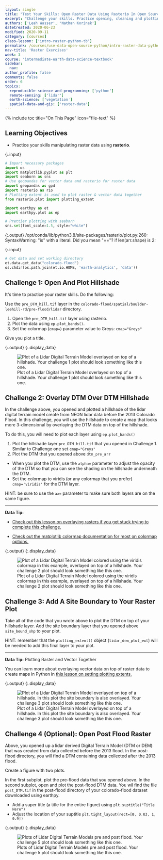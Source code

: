 ```yaml
---
layout: single
title: "Test Your Skills: Open Raster Data Using Rasterio In Open Source Python "
excerpt: "Challenge your skills. Practice opening, cleaning and plotting raster data in Python"
authors: ['Leah Wasser', 'Nathan Korinek']
dateCreated: 2020-06-23
modified: 2020-09-11
category: [courses]
class-lesson: ['intro-raster-python-tb']
permalink: /courses/use-data-open-source-python/intro-raster-data-python/fundamentals-raster-data/raster-data-exercises/
nav-title: 'Raster Exercises'
week: 3
course: 'intermediate-earth-data-science-textbook'
sidebar:
  nav:
author_profile: false
comments: false
order: 6
topics:
  reproducible-science-and-programming: ['python']
  remote-sensing: ['lidar']
  earth-science: ['vegetation']
  spatial-data-and-gis: ['raster-data']
---
```

{% include toc title="On This Page" icon="file-text" %}

<div class='notice--success' markdown="1">

## <i class="fa fa-graduation-cap" aria-hidden="true"></i> Learning Objectives

* Practice your skills manipulating raster data using **rasterio**. 
</div>


{:.input}
```python
# Import necessary packages
import os
import matplotlib.pyplot as plt
import seaborn as sns
# Use geopandas for vector data and rasterio for raster data
import geopandas as gpd
import rasterio as rio
# Plotting extent is used to plot raster & vector data together
from rasterio.plot import plotting_extent

import earthpy as et
import earthpy.plot as ep

# Prettier plotting with seaborn
sns.set(font_scale=1.5, style="white")
```

{:.output}
    /opt/conda/lib/python3.8/site-packages/rasterio/plot.py:260: SyntaxWarning: "is" with a literal. Did you mean "=="?
      if len(arr.shape) is 2:



{:.input}
```python
# Get data and set working directory
et.data.get_data("colorado-flood")
os.chdir(os.path.join(et.io.HOME, 'earth-analytics', 'data'))
```

<div class="notice--warning alert alert-info" markdown="1">

## <i class="fa fa-pencil-square-o" aria-hidden="true"></i> Challenge 1: Open And Plot Hillshade
 
It's time to practice your raster skills. Do the following:

Use the `pre_DTM_hill.tif` layer in the `colorado-flood/spatial/boulder-leehill-rd/pre-flood/lidar` directory.

1. Open the `pre_DTM_hill.tif` layer using rasterio.
2. Plot the data using `ep.plot_bands()`. 
3. Set the colormap (`cmap=`) parameter value to Greys: `cmap="Greys"`

Give you plot a title.

</div>


{:.output}
{:.display_data}

<figure>

<img src = "{{ site.url }}/images/courses/intermediate-earth-data-science-textbook/03-intro-raster/raster-fundamentals-python/2018-02-05-raster06-raster-data-activities/2018-02-05-raster06-raster-data-activities_5_0.png" alt = "Plot of a Lidar Digital Terrain Model overlayed on top of a hillshade. Your challenge 1 plot should look something like this one.">
<figcaption>Plot of a Lidar Digital Terrain Model overlayed on top of a hillshade. Your challenge 1 plot should look something like this one.</figcaption>

</figure>




<div class="notice--warning alert alert-info" markdown="1">

## <i class="fa fa-pencil-square-o" aria-hidden="true"></i> Challenge 2: Overlay DTM Over DTM Hillshade

In the challenge above, you opened and plotted a hillshade of the 
lidar digital terrain model create from NEON lidar data before
the 2013 Colorado Flood. In this challenge, you will use the hillshade
to create a map that looks more 3-dimensional by overlaying the 
DTM data on top of the hillshade. 

To do this, you will need to plot each layer using `ep.plot_bands()`

1. Plot the hillshade layer `pre_DTM_hill.tif` that you opened in Challenge 1. Similar to Challenge one set `cmap="Greys"`
2. Plot the DTM that you opened above `dtm_pre_arr`
  * When you plot the DTM, use the `alpha=` parameter to adjust the opacity of the DTM so that you can see the shading on the hillshade underneath the DTM. 
  * Set the colormap to viridis (or any colormap that you prefer) `cmap='viridis'` for the DTM layer. 


HINT: be sure to use the `ax=` parameter to make sure both 
layers are on the same figure. 

</div>

*****

<div class='notice--success alert alert-info' markdown="1">

<i class="fa fa-star"></i> **Data Tip:** 

* <a href="https://www.earthdatascience.org/courses/scientists-guide-to-plotting-data-in-python/plot-spatial-data/customize-raster-plots/overlay-raster-maps/" target="_blank">Check out this lesson on overlaying rasters if you get stuck trying to complete this challenge.</a>

* <a href="https://matplotlib.org/3.1.0/tutorials/colors/colormaps.html" target="_blank">Check out the matplotlib colormap documentation for most on colormap options.</a>

</div>


{:.output}
{:.display_data}

<figure>

<img src = "{{ site.url }}/images/courses/intermediate-earth-data-science-textbook/03-intro-raster/raster-fundamentals-python/2018-02-05-raster06-raster-data-activities/2018-02-05-raster06-raster-data-activities_7_0.png" alt = "Plot of a Lidar Digital Terrain Model colored using the viridis colormap in this example, overlayed on top of a hillshade. Your challenge 2 plot should look something like this one.">
<figcaption>Plot of a Lidar Digital Terrain Model colored using the viridis colormap in this example, overlayed on top of a hillshade. Your challenge 2 plot should look something like this one.</figcaption>

</figure>




<div class="notice--warning alert alert-info" markdown="1">

## <i class="fa fa-pencil-square-o" aria-hidden="true"></i> Challenge 3: Add A Site Boundary to Your Raster Plot

Take all of the code that you wrote above to plot the DTM on top 
of your hillshade layer. Add the site boundary layer that you opened above 
`site_bound_shp` to your plot. 

HINT: remember that the `plotting_extent()` object (`lidar_dem_plot_ext`) 
will be needed to add this final layer to your plot.

</div>

*****

<div class='notice--success alert alert-info' markdown="1">

<i class="fa fa-star"></i> **Data Tip:** Plotting Raster and Vector Together

You can learn more about overlaying vector data on top of raster data to 
create maps in Python in <a href="https://www.earthdatascience.org/courses/scientists-guide-to-plotting-data-in-python/plot-spatial-data/customize-raster-plots/plotting-extents/" >this lesson on setting plotting extents.</a>
</div>




{:.output}
{:.display_data}

<figure>

<img src = "{{ site.url }}/images/courses/intermediate-earth-data-science-textbook/03-intro-raster/raster-fundamentals-python/2018-02-05-raster06-raster-data-activities/2018-02-05-raster06-raster-data-activities_9_0.png" alt = "Plot of a Lidar Digital Terrain Model overlayed on top of a hillshade. In this plot the site boundary is also overlayed. Your challenge 3 plot should look something like this one.">
<figcaption>Plot of a Lidar Digital Terrain Model overlayed on top of a hillshade. In this plot the site boundary is also overlayed. Your challenge 3 plot should look something like this one.</figcaption>

</figure>







<div class="notice--warning alert alert-info" markdown="1">

## <i class="fa fa-pencil-square-o" aria-hidden="true"></i> Challenge 4 (Optional): Open Post Flood Raster 


Above, you opened up a lidar derived Digital Terrain Model (DTM or DEM) that was created from data collected
before the 2013 flood. In the post-flood directory, you will find a DTM containing 
data collected after the 2013 flood. 

Create a figure with two plots.

In the first subplot, plot the pre-flood data that you opened above.
In the second subplot, open and plot the post-flood DTM data. You wil
find the file `post_DTM.tif` in the post-flood directory of your 
colorado-flood dataset downloaded using earthpy. 

* Add a super title (a title for the entire figure) using `plt.suptitle("Title Here")`
* Adjust the location of your suptitle `plt.tight_layout(rect=[0, 0.03, 1, 0.9])`



</div>


{:.output}
{:.display_data}

<figure>

<img src = "{{ site.url }}/images/courses/intermediate-earth-data-science-textbook/03-intro-raster/raster-fundamentals-python/2018-02-05-raster06-raster-data-activities/2018-02-05-raster06-raster-data-activities_13_0.png" alt = "Plots of Lidar Digital Terrain Models pre and post flood. Your challenge 5 plot should look something like this one.">
<figcaption>Plots of Lidar Digital Terrain Models pre and post flood. Your challenge 5 plot should look something like this one.</figcaption>

</figure>











